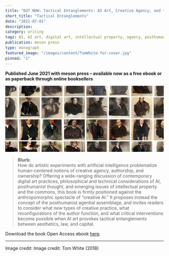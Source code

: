 ```yaml
---
title: "OUT NOW: Tactical Entanglements: AI Art, Creative Agency, and the Limits of Intellectual Property"
short_title: "Tactical Entanglements"
date: "2021-07-01"
description:
category: writing
tagz: AI, AI art, digital art, intellectual property, agency, posthumanism, tactical media
publication: meson press
type: monograph
featured_image: "/images/content/TomWhite-for-cover.jpg"
pinned: "1"
---
```


**Published June 2021 with meson press – available now as a free ebook or as paperback through online booksellers**

![](/images/content/TomWhite-cropped.jpg)


>**Blurb:** <br>
How do artistic experiments with artificial intelligence problematize human-centered notions of creative agency, authorship, and ownership? Offering a wide-ranging discussion of contemporary digital art practices, philosophical and technical considerations of AI, posthumanist thought, and emerging issues of intellectual property and the commons, this book is firmly positioned against the anthropomorphic spectacle of “creative AI.” It proposes instead the concept of the posthumanist agential assemblage, and invites readers to consider what new types of creative practice, what reconfigurations of the author function, and what critical interventions become possible when AI art provokes tactical entanglements between aesthetics, law, and capital.

Download the book Open Access ebook [here](https://meson.press/books/tactical-entanglements/).



---
Image credit: Image credit: Tom White (2018)
